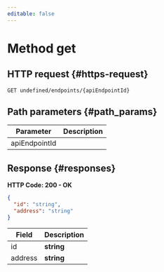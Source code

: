 ```yaml
---
editable: false
---
```


# Method get

 

 
## HTTP request {#https-request}
```
GET undefined/endpoints/{apiEndpointId}
```
 
## Path parameters {#path_params}
 
Parameter | Description
--- | ---
apiEndpointId | 
 
## Response {#responses}
**HTTP Code: 200 - OK**

```json 
{
  "id": "string",
  "address": "string"
}
```

 
Field | Description
--- | ---
id | **string**
address | **string**